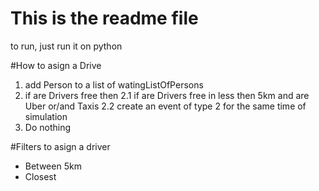 # This is the readme file

to run, just run it on python

#How to asign a Drive
1. add Person to a list of watingListOfPersons
2. if are Drivers free then
2.1 if are Drivers free in less then 5km and are Uber or/and Taxis
2.2 create an event of type 2 for the same time of simulation
3. Do nothing

#Filters to asign a driver
* Between 5km 
* Closest

